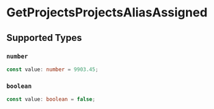 # GetProjectsProjectsAliasAssigned


## Supported Types

### `number`

```typescript
const value: number = 9903.45;
```

### `boolean`

```typescript
const value: boolean = false;
```

